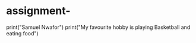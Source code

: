 # assignment-
print("Samuel Nwafor")
print("My favourite hobby is playing Basketball and eating food")
